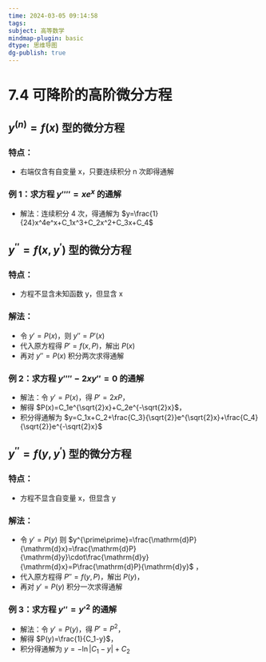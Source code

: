 ```yaml
---
time: 2024-03-05 09:14:58
tags:
subject: 高等数学
mindmap-plugin: basic
dtype: 思维导图
dg-publish: true
---
```


# 7.4 可降阶的高阶微分方程

## $y^{(n)}=f(x)$ 型的微分方程

### **特点**：
- 右端仅含有自变量 x，只要连续积分 n 次即得通解

### **例 1**：求方程 $y''''=xe^x$ 的通解
- 解法：连续积分 4 次，得通解为 $y=\frac{1}{24}x^4e^x+C_1x^3+C_2x^2+C_3x+C_4$

## $y^{\prime\prime}=f(x,y^{\prime})$ 型的微分方程

### **特点**：
- 方程不显含未知函数 y，但显含 x

### **解法**：
- 令 $y'=P(x)$，则 $y''=P'(x)$
- 代入原方程得 $P'=f(x,P)$，解出 $P(x)$
- 再对 $y''=P(x)$ 积分两次求得通解

### **例 2**：求方程 $y''''-2xy''=0$ 的通解
- 解法：令 $y'=P(x)$，得 $P'=2xP$，
- 解得 $P(x)=C_1e^{\sqrt{2}x}+C_2e^{-\sqrt{2}x}$，
- 积分得通解为 $y=C_1x+C_2+\frac{C_3}{\sqrt{2}}e^{\sqrt{2}x}+\frac{C_4}{\sqrt{2}}e^{-\sqrt{2}x}$

## $y^{\prime\prime}=f(y,y^{\prime})$ 型的微分方程

### **特点**：
- 方程不显含自变量 x，但显含 y

### **解法**：
- 令 $y'=P(y)$ 则 $y^{\prime\prime}=\frac{\mathrm{d}P}{\mathrm{d}x}=\frac{\mathrm{d}P}{\mathrm{d}y}\cdot\frac{\mathrm{d}y}{\mathrm{d}x}=P\frac{\mathrm{d}P}{\mathrm{d}y}$ ，
- 代入原方程得 $P''=f(y,P)$，解出 $P(y)$，
- 再对 $y'=P(y)$ 积分一次求得通解

### **例 3**：求方程 $y''=y'^2$ 的通解
- 解法：令 $y'=P(y)$，得 $P'=P^2$，
- 解得 $P(y)=\frac{1}{C_1-y}$，
- 积分得通解为 $y=-\ln|C_1-y|+C_2$